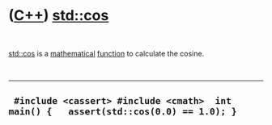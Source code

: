 
 

 

 

 

 

([C++](Cpp.md)) [std::cos](CppStdCos.md)
=======================================

 

[std::cos](CppStdCos.md) is a [mathematical](CppMath.md)
[function](CppFunction.md) to calculate the cosine.

 

  ----------------------------------------------------------------------------------------
  ` #include <cassert> #include <cmath>  int main() {   assert(std::cos(0.0) == 1.0); }`
  ----------------------------------------------------------------------------------------

 

 

 

 

 

 

